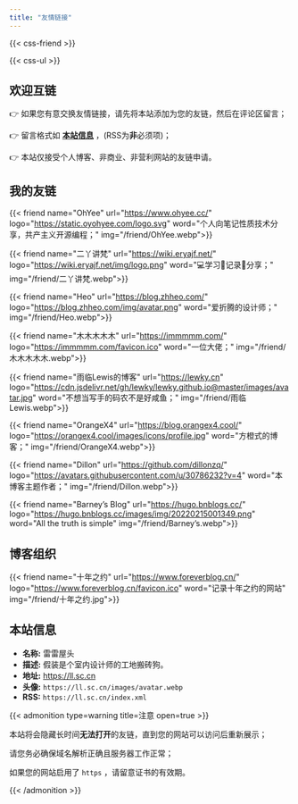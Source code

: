 ```yaml
---
title: "友情链接"
---
```


{{< css-friend >}}

{{< css-ul >}}

## 欢迎互链

👉 如果您有意交换友情链接，请先将本站添加为您的友链，然后在评论区留言；

👉 留言格式如 [**本站信息**](#本站信息) ，(RSS为**非**必须项)；

👉 本站仅接受个人博客、非商业、非营利网站的友链申请。

## 我的友链

{{< friend name="OhYee" url="https://www.ohyee.cc/" logo="https://static.oyohyee.com/logo.svg" word="个人向笔记性质技术分享，共产主义开源编程；" img="/friend/OhYee.webp">}}

{{< friend name="二丫讲梵" url="https://wiki.eryajf.net/" logo="https://wiki.eryajf.net/img/logo.png" word="💻学习📝记录🔗分享；" img="/friend/二丫讲梵.webp">}}

{{< friend name="Heo" url="https://blog.zhheo.com/" logo="https://blog.zhheo.com/img/avatar.png" word="爱折腾的设计师；" img="/friend/Heo.webp">}}

{{< friend name="木木木木木" url="https://immmmm.com/" logo="https://immmmm.com/favicon.ico" word="一位大佬；" img="/friend/木木木木木.webp">}}

{{< friend name="雨临Lewis的博客" url="https://lewky.cn" logo="https://cdn.jsdelivr.net/gh/lewky/lewky.github.io@master/images/avatar.jpg" word="不想当写手的码农不是好咸鱼；" img="/friend/雨临Lewis.webp">}}

{{< friend name="OrangeX4" url="https://blog.orangex4.cool/" logo="https://orangex4.cool/images/icons/profile.jpg" word="方橙式的博客；" img="/friend/OrangeX4.webp">}}

{{< friend name="Dillon" url="https://github.com/dillonzq/" logo="https://avatars.githubusercontent.com/u/30786232?v=4" word="本博客主题作者；" img="/friend/Dillon.webp">}}

<!-- {{< friendsvg name="月儿高" url="http://www.javaciao.com/" logo="#icon-yueergao" word="不务正业的Java程序员；" img="/friend/月儿高.webp">}} -->

{{< friend name="Barney’s Blog" url="https://hugo.bnblogs.cc/" logo="https://hugo.bnblogs.cc/images/img/20220215001349.png" word="All the truth is simple" img="/friend/Barney’s.webp">}}

## 博客组织

<!-- {{< friend name="Blogwe" url="https://blogwe.com/" logo="https://blogwe.com/content/uploadfile/201911/2e751574863237.png" word="博客我们" img="/friend/Blogwe.webp">}} -->

{{< friend name="十年之约" url="https://www.foreverblog.cn/" logo="https://www.foreverblog.cn/favicon.ico" word="记录十年之约的网站" img="/friend/十年之约.jpg">}}

## 本站信息

- **名称:** 雷雷屋头
- **描述:** 假装是个室内设计师的工地搬砖狗。
- **地址:** https://ll.sc.cn
- **头像:** `https://ll.sc.cn/images/avatar.webp`
- **RSS:** `https://ll.sc.cn/index.xml`

{{< admonition type=warning title=注意 open=true >}}

本站将会隐藏长时间**无法打开**的友链，直到您的网站可以访问后重新展示；

请您务必确保域名解析正确且服务器工作正常；

如果您的网站启用了 `https` ，请留意证书的有效期。

{{< /admonition >}}

